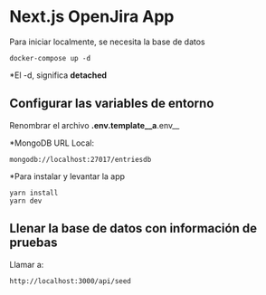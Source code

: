 # Next.js OpenJira App
Para iniciar localmente, se necesita la base de datos
```
docker-compose up -d
```

*El -d, significa __detached__


## Configurar las variables de entorno
Renombrar el archivo __.env.template__a__.env__

*MongoDB URL Local:
```
mongodb://localhost:27017/entriesdb
```

*Para instalar y levantar la app
```
yarn install
yarn dev
```

## Llenar la base de datos con información de pruebas
Llamar a:
```
http://localhost:3000/api/seed
```
